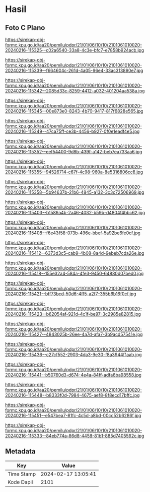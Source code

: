 # Hasil

## Foto C Plano

https://sirekap-obj-formc.kpu.go.id/aa20/pemilu/pdpr/21/01/06/10/10/2101061010020-20240216-115325--c02a6540-33a8-4c3e-bfc7-e7858b924acb.jpg

https://sirekap-obj-formc.kpu.go.id/aa20/pemilu/pdpr/21/01/06/10/10/2101061010020-20240216-115339--f664604c-261d-4a05-96e4-33ac313890e7.jpg

https://sirekap-obj-formc.kpu.go.id/aa20/pemilu/pdpr/21/01/06/10/10/2101061010020-20240216-115342--2085d33c-8259-4412-a032-401204aa538a.jpg

https://sirekap-obj-formc.kpu.go.id/aa20/pemilu/pdpr/21/01/06/10/10/2101061010020-20240216-115345--00e873e0-8243-4b70-9417-817f6828e565.jpg

https://sirekap-obj-formc.kpu.go.id/aa20/pemilu/pdpr/21/01/06/10/10/2101061010020-20240216-115349--47ca75ff-ce3b-4456-b927-0f0e1eadf4e5.jpg

https://sirekap-obj-formc.kpu.go.id/aa20/pemilu/pdpr/21/01/06/10/10/2101061010020-20240216-115352--eef54400-9d8b-439f-a142-beb7ea733aa6.jpg

https://sirekap-obj-formc.kpu.go.id/aa20/pemilu/pdpr/21/01/06/10/10/2101061010020-20240216-115355--94526714-c67f-4c98-960a-8e5316806cc8.jpg

https://sirekap-obj-formc.kpu.go.id/aa20/pemilu/pdpr/21/01/06/10/10/2101061010020-20240216-115358--5b94637b-21b6-4845-a132-3c3c72506969.jpg

https://sirekap-obj-formc.kpu.go.id/aa20/pemilu/pdpr/21/01/06/10/10/2101061010020-20240216-115403--b1589a4b-2a46-4032-b59b-d4804f4bbc62.jpg

https://sirekap-obj-formc.kpu.go.id/aa20/pemilu/pdpr/21/01/06/10/10/2101061010020-20240216-115408--f6e43f58-073b-496e-bbef-5a92be6fe0cf.jpg

https://sirekap-obj-formc.kpu.go.id/aa20/pemilu/pdpr/21/01/06/10/10/2101061010020-20240216-115412--6373d3c5-cab9-4b08-8a4d-9ebeb7cda26e.jpg

https://sirekap-obj-formc.kpu.go.id/aa20/pemilu/pdpr/21/01/06/10/10/2101061010020-20240216-115418--155e32a4-584a-4fe3-9450-64880d07bed0.jpg

https://sirekap-obj-formc.kpu.go.id/aa20/pemilu/pdpr/21/01/06/10/10/2101061010020-20240216-115421--bff73bcd-50d6-4ff5-a2f7-355b6b16f0cf.jpg

https://sirekap-obj-formc.kpu.go.id/aa20/pemilu/pdpr/21/01/06/10/10/2101061010020-20240216-115423--b62054af-921d-4c1f-be97-3c2985e82815.jpg

https://sirekap-obj-formc.kpu.go.id/aa20/pemilu/pdpr/21/01/06/10/10/2101061010020-20240216-115427--4843025b-26ee-4a7d-afa7-3b9acd57541e.jpg

https://sirekap-obj-formc.kpu.go.id/aa20/pemilu/pdpr/21/01/06/10/10/2101061010020-20240216-115436--c27cf552-2903-4da3-9e30-f8a3944f1aab.jpg

https://sirekap-obj-formc.kpu.go.id/aa20/pemilu/pdpr/21/01/06/10/10/2101061010020-20240216-115441--b50760d3-d674-4e4a-84ff-adfa6ba98558.jpg

https://sirekap-obj-formc.kpu.go.id/aa20/pemilu/pdpr/21/01/06/10/10/2101061010020-20240216-115448--b8333f0d-7984-4675-aef8-8f8ecd17bffc.jpg

https://sirekap-obj-formc.kpu.go.id/aa20/pemilu/pdpr/21/01/06/10/10/2101061010020-20240216-115451--e547bea7-81fc-4c5d-a8bd-00cc52b6286f.jpg

https://sirekap-obj-formc.kpu.go.id/aa20/pemilu/pdpr/21/01/06/10/10/2101061010020-20240216-115333--84eb774a-86d8-4458-81b1-885d7405592c.jpg


## Metadata

| Key        | Value               |
| ---------- | ------------------- |
| Time Stamp | 2024-02-17 13:05:41 |
| Kode Dapil | 2101                |



